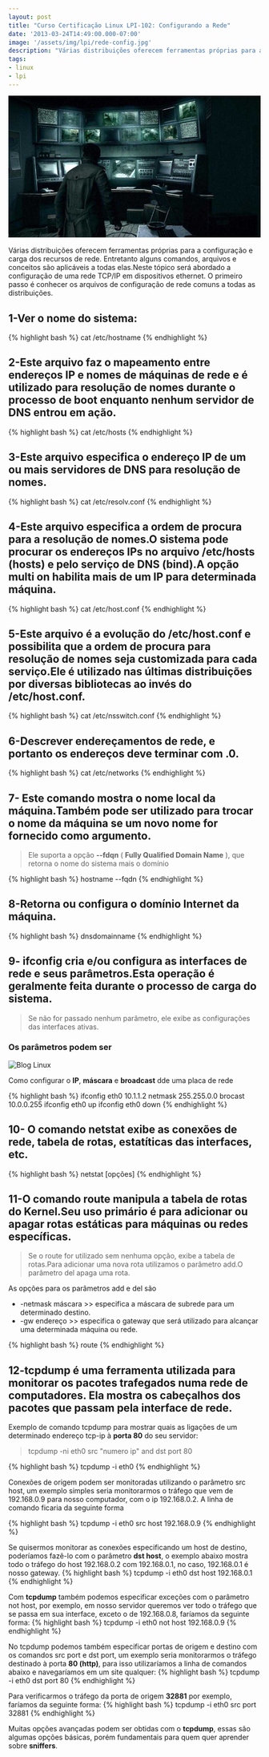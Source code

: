 ```yaml
---
layout: post
title: "Curso Certificação Linux LPI-102: Configurando a Rede"
date: '2013-03-24T14:49:00.000-07:00'
image: '/assets/img/lpi/rede-config.jpg'
description: "Várias distribuições oferecem ferramentas próprias para a configuração e carga dos recursos de rede."
tags:
- linux
- lpi
---
```


![Configurando a Rede](/assets/img/lpi/rede-config.jpg "Configurando a Rede")

Várias distribuições oferecem ferramentas próprias para a configuração e carga dos recursos de rede. Entretanto alguns comandos, arquivos e conceitos são aplicáveis a todas elas.Neste tópico será abordado a configuração de uma rede TCP/IP em dispositivos ethernet. O primeiro passo é conhecer os arquivos de configuração de rede comuns a todas as distribuições.

## 1-Ver o nome do sistema:
{% highlight bash %}
cat /etc/hostname
{% endhighlight %}

## 2-Este arquivo faz o mapeamento entre endereços IP e nomes de máquinas de rede e é utilizado para resolução de nomes durante o processo de boot enquanto nenhum servidor de DNS entrou em ação.
{% highlight bash %}
cat /etc/hosts
{% endhighlight %}

## 3-Este arquivo especifica o endereço IP de um ou mais servidores de DNS para resolução de nomes.
{% highlight bash %}
cat /etc/resolv.conf
{% endhighlight %}

## 4-Este arquivo especifica a ordem de procura para a resolução de nomes.O sistema pode procurar os endereços IPs no arquivo /etc/hosts (hosts) e pelo serviço de DNS (bind).A opção multi on habilita mais de um IP para determinada máquina.
{% highlight bash %}
cat /etc/host.conf
{% endhighlight %}


<script async src="https://pagead2.googlesyndication.com/pagead/js/adsbygoogle.js"></script>

<!-- Informat -->
<ins class="adsbygoogle"
     style="display:block"
     data-ad-client="ca-pub-2838251107855362"
     data-ad-slot="2327980059"
     data-ad-format="auto"
     data-full-width-responsive="true"></ins>

<script>
(adsbygoogle = window.adsbygoogle || []).push({});
</script>


## 5-Este arquivo é a evolução do /etc/host.conf e possibilita que a ordem de procura para resolução de nomes seja customizada para cada serviço.Ele é utilizado nas últimas distribuições por diversas bibliotecas ao invés do /etc/host.conf.
{% highlight bash %}
cat /etc/nsswitch.conf
{% endhighlight %}

## 6-Descrever endereçamentos de rede, e portanto os endereços deve terminar com .0.
{% highlight bash %}
cat /etc/networks
{% endhighlight %}

## 7- Este comando mostra o nome local da máquina.Também pode ser utilizado para trocar o nome da máquina se um novo nome for fornecido como argumento.

> Ele suporta a opção __--fdqn__ ( __Fully Qualified Domain Name__ ), que retorna o nome do sistema mais o domínio

{% highlight bash %}
hostname --fqdn
{% endhighlight %}

## 8-Retorna ou configura o domínio Internet da máquina.
{% highlight bash %}
dnsdomainname
{% endhighlight %}

## 9- ifconfig cria e/ou configura as interfaces de rede e seus parâmetros.Esta operação é geralmente feita durante o processo de carga do sistema.

> Se não for passado nenhum parâmetro, ele exibe as configurações das interfaces ativas.

### Os parâmetros podem ser
 
   
![Blog Linux](http://1.bp.blogspot.com/-A5vbwfxBa88/UU9dhmk6pQI/AAAAAAAABOM/1tu5LMxtxBs/s320/IMG-1.jpg "Blog Linux")
    
Como configurar o __IP__, __máscara__ e __broadcast__ dde uma placa de rede
 
{% highlight bash %}
ifconfig eth0 10.1.1.2 netmask 255.255.0.0 brocast 10.0.0.255
ifconfig eth0 up
ifconfig eth0 down
{% endhighlight %}
 
## 10- O comando netstat exibe as conexões de rede, tabela de rotas, estatíticas das interfaces, etc.
{% highlight bash %}
netstat [opções]
{% endhighlight %}


<script async src="https://pagead2.googlesyndication.com/pagead/js/adsbygoogle.js"></script>

<!-- Informat -->
<ins class="adsbygoogle"
     style="display:block"
     data-ad-client="ca-pub-2838251107855362"
     data-ad-slot="2327980059"
     data-ad-format="auto"
     data-full-width-responsive="true"></ins>

<script>
(adsbygoogle = window.adsbygoogle || []).push({});
</script>


## 11-O comando route manipula a tabela de rotas do Kernel.Seu uso primário é para adicionar ou apagar rotas estáticas para máquinas ou redes específicas.

> Se o route for utilizado sem nenhuma opção, exibe a tabela de rotas.Para adicionar uma nova rota utilizamos o parâmetro add.O parâmetro del apaga uma rota.

As opções para os parâmetros add e del são

+ -netmask máscara >> especifica a máscara de subrede para um determinado destino.
+ -gw endereço >> especifica o gateway que será utilizado para alcançar uma determinada máquina ou rede.
 
{% highlight bash %}
route
{% endhighlight %}

## 12-tcpdump é uma ferramenta utilizada para monitorar os pacotes trafegados numa rede de computadores. Ela mostra os cabeçalhos dos pacotes que passam pela interface de rede.

Exemplo de comando tcpdump para mostrar quais as ligações de um determinado endereço tcp-ip à __porta 80__ do seu servidor: 

> tcpdump -ni eth0 src "numero ip" and dst port 80

{% highlight bash %}
tcpdump -i eth0
{% endhighlight %}

Conexões de origem podem ser monitoradas utilizando o parâmetro src host, um exemplo simples seria monitorarmos o tráfego que vem de 192.168.0.9 para nosso computador, com o ip 192.168.0.2. A linha de comando ficaria da seguinte forma

{% highlight bash %}
tcpdump -i eth0 src host 192.168.0.9
{% endhighlight %}


<script async src="https://pagead2.googlesyndication.com/pagead/js/adsbygoogle.js"></script>

<!-- Informat -->
<ins class="adsbygoogle"
     style="display:block"
     data-ad-client="ca-pub-2838251107855362"
     data-ad-slot="2327980059"
     data-ad-format="auto"
     data-full-width-responsive="true"></ins>

<script>
(adsbygoogle = window.adsbygoogle || []).push({});
</script>


Se quisermos monitorar as conexões especificando um host de destino, poderíamos fazê-lo com o parâmetro __dst host__, o exemplo abaixo mostra todo o tráfego do host 192.168.0.2 com 192.168.0.1, no caso, 192.168.0.1 é nosso gateway.
 {% highlight bash %}
tcpdump -i eth0 dst host 192.168.0.1
{% endhighlight %}

Com __tcpdump__ também podemos especificar exceções com o parâmetro not host, por exemplo, em nosso servidor queremos ver todo o tráfego que se passa em sua interface, exceto o de 192.168.0.8, faríamos da seguinte forma:
 {% highlight bash %}
tcpdump -i eth0 not host 192.168.0.9
{% endhighlight %}

No tcpdump podemos também especificar portas de origem e destino com os comandos src port e dst port, um exemplo seria monitorarmos o tráfego destinado à porta __80 (http)__, para isso utilizaríamos a linha de comandos abaixo e navegaríamos em um site qualquer:
 {% highlight bash %}
tcpdump -i eth0 dst port 80
{% endhighlight %}

Para verificarmos o tráfego da porta de origem __32881__ por exemplo, faríamos da seguinte forma:
{% highlight bash %}
tcpdump -i eth0 src port 32881
{% endhighlight %}

Muitas opções avançadas podem ser obtidas com o __tcpdump__, essas são algumas opções básicas, porém fundamentais para quem quer aprender sobre __sniffers__.
 

<script async src="https://pagead2.googlesyndication.com/pagead/js/adsbygoogle.js"></script>

<!-- Informat -->
<ins class="adsbygoogle"
 style="display:block"
 data-ad-client="ca-pub-2838251107855362"
 data-ad-slot="2327980059"
 data-ad-format="auto"
 data-full-width-responsive="true"></ins>

<script>
(adsbygoogle = window.adsbygoogle || []).push({});
</script>



